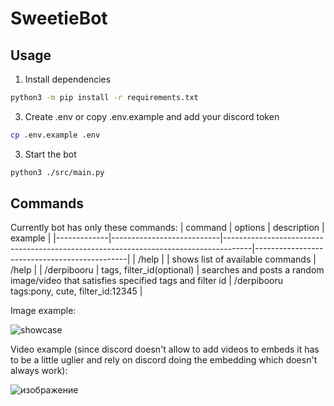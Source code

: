 # SweetieBot

## Usage
1. Install dependencies
```bash
python3 -m pip install -r requirements.txt
```
3. Create .env or copy .env.example and add your discord token
```bash
cp .env.example .env
```
3. Start the bot
```bash
python3 ./src/main.py
```

## Commands
Currently bot has only these commands:
| command     | options                   | description                                                                         | example                                      |
|-------------|---------------------------|-------------------------------------------------------------------------------------|----------------------------------------------|
| /help       |                           | shows list of available commands                                                    | /help                                        |
| /derpibooru | tags, filter_id(optional) | searches and posts a random image/video that satisfies specified tags and filter id | /derpibooru tags:pony, cute, filter_id:12345 |

Image example:  
  
![showcase](https://github.com/VoyNaLunu/SweetieBot/assets/93346826/7c047052-d452-4b5e-97d2-678d85432ff2)

Video example (since discord doesn't allow to add videos to embeds it has to be a little uglier and rely on discord doing the embedding which doesn't always work):  
  
![изображение](https://github.com/VoyNaLunu/SweetieBot/assets/93346826/7285a57a-e305-46e8-981a-676d39837af6)

